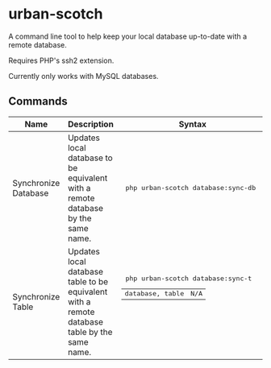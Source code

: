 # urban-scotch

A command line tool to help keep your local database up-to-date with a remote database.

Requires PHP's ssh2 extension.

Currently only works with MySQL databases.

<h2>Commands</h2>
<table>
    <thead>
        <tr>
            <th>Name</th>
            <th>Description</th>
            <th>Syntax</th>
            <th>Arguments</th>
            <th>Options</th>
        </tr>
    </thead>
    <tbody>
        <tr>
            <td>Synchronize Database</td>
            <td>Updates local database to be equivalent with a remote database by the same name.</td>
            <td><pre> php urban-scotch database:sync-db <database> </pre></td>
            <td>database</td>
            <td>N/A</td>
        </tr>
        <tr>
            <td>Synchronize Table</td>
            <td>Updates local database table to be equivalent with a remote database table by the same name.</td>
            <td><pre> php urban-scotch database:sync-t <database> <table> </pre></td>
            <td>database, table</td>
            <td>N/A</td>
        </tr>
    </tbody>
</table>
